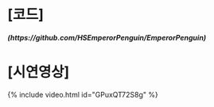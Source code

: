 <h1>[코드]</h1>
<h5>(https://github.com/HSEmperorPenguin/EmperorPenguin)</h5>

<h1>[시연영상]</h1>

{% include video.html id="GPuxQT72S8g" %}  
